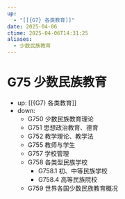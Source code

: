 ```yaml
---
up:
  - "[[{G7} 各类教育]]"
date: 2025-04-06
ctime: 2025-04-06T14:31:25
aliases:
  - 少数民族教育
---
```


# G75 少数民族教育

- up: [[{G7} 各类教育]]
- down:	
	- G750 少数民族教育理论
	- G751 思想政治教育、德育
	- G752 教学理论、教学法
	- G755 教师与学生
	- G757 学校管理
	- G758 各类型民族学校
		- G758.1 初、中等民族学校
		- G758.4 高等民族院校
	- G759 世界各国少数民族教育概况
	
